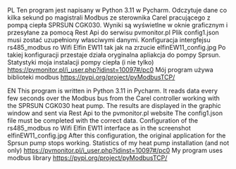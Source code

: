 PL 
Ten program jest napisany w Python 3.11 w Pycharm. 
Odczytuje dane  co kilka sekund po magistrali Modbus ze sterownika Carel pracującego z pompą ciepła SPRSUN CGK030.
Wyniki są wyświetlne w oknie graficznym i przesyłane za pomocą Rest Api do serwisu  pvmonitor.pl
Plik  config1.json musi zostać uzupełniony własciwymi danymi.
Konfiguracja intergfejsu rs485_modbus ro Wifi Elfin EW11 tak jak na zrzucie elfinEW11_config.jpg
Po takiej konfiguracji przestaje działa oryginalna apliakcja do pompy Sprsun.
Statystyki moja instalacji pompy ciepła (i nie tylko)  https://pvmonitor.pl/i_user.php?idinst=10097#/pc0
Mój program używa biblioteki modbus https://pypi.org/project/pyModbusTCP/


EN
This program is written in Python 3.11 in Pycharm.
It reads data every few seconds over the Modbus bus from the Carel controller working with the SPRSUN CGK030 heat pump.
The results are displayed in the graphic window and sent via Rest Api to the pvmonitor.pl website
The config1.json file must be completed with the correct data.
Configuration of the rs485_modbus ro Wifi Elfin EW11 interface as in the screenshot elfinEW11_config.jpg
After this configuration, the original application for the Sprsun pump stops working.
Statistics of my heat pump installation (and not only) https://pvmonitor.pl/i_user.php?idinst=10097#/pc0
My program uses modbus library https://pypi.org/project/pyModbusTCP/

